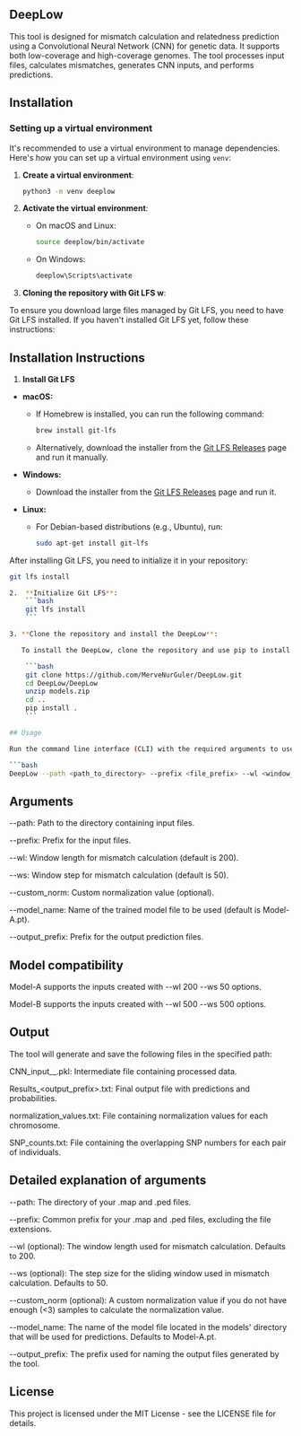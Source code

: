 ## DeepLow

This tool is designed for mismatch calculation and relatedness prediction using a Convolutional Neural Network (CNN) for genetic data. It supports both low-coverage and high-coverage genomes. The tool processes input files, calculates mismatches, generates CNN inputs, and performs predictions.

## Installation

### Setting up a virtual environment

It's recommended to use a virtual environment to manage dependencies. Here's how you can set up a virtual environment using `venv`:

1. **Create a virtual environment**:

    ```bash
    python3 -m venv deeplow
    ```

2. **Activate the virtual environment**:

    - On macOS and Linux:

        ```bash
        source deeplow/bin/activate
        ```

    - On Windows:

        ```bash
        deeplow\Scripts\activate
        ```

3. **Cloning the repository with Git LFS w**:

  To ensure you download large files managed by Git LFS, you need to have Git LFS installed. If you haven't installed Git LFS yet, follow these 
  instructions:

## Installation Instructions

1. **Install Git LFS**

- **macOS:**
  - If Homebrew is installed, you can run the following command:
    ```bash
    brew install git-lfs
    ```
  - Alternatively, download the installer from the [Git LFS Releases](https://github.com/git-lfs/git-lfs/releases) page and run it manually.

- **Windows:**
  - Download the installer from the [Git LFS Releases](https://github.com/git-lfs/git-lfs/releases) page and run it.

- **Linux:**
  - For Debian-based distributions (e.g., Ubuntu), run:
    ```bash
    sudo apt-get install git-lfs
    ```

After installing Git LFS, you need to initialize it in your repository:

```bash
git lfs install

2.  **Initialize Git LFS**:
    ```bash
    git lfs install
    ```

3. **Clone the repository and install the DeepLow**:

   To install the DeepLow, clone the repository and use pip to install:

    ```bash
    git clone https://github.com/MerveNurGuler/DeepLow.git
    cd DeepLow/DeepLow
    unzip models.zip
    cd ..
    pip install .
    ```

## Usage

Run the command line interface (CLI) with the required arguments to use DeepLow. Below is an example of how to run the tool:

```bash
DeepLow --path <path_to_directory> --prefix <file_prefix> --wl <window_length> --ws <window_step> --model_name <model_name> --output_prefix <output_prefix>
```

## Arguments

--path: Path to the directory containing input files.

--prefix: Prefix for the input files.

--wl: Window length for mismatch calculation (default is 200).

--ws: Window step for mismatch calculation (default is 50).

--custom_norm: Custom normalization value (optional).

--model_name: Name of the trained model file to be used (default is Model-A.pt).

--output_prefix: Prefix for the output prediction files.

## Model compatibility

Model-A supports the inputs created with --wl 200 --ws 50 options.

Model-B supports the inputs created with --wl 500 --ws 500 options.

## Output

The tool will generate and save the following files in the specified path:

CNN_input_<prefix>_<wl><ws>.pkl: Intermediate file containing processed data.

Results_<output_prefix>.txt: Final output file with predictions and probabilities.

normalization_values.txt: File containing normalization values for each chromosome.

SNP_counts.txt: File containing the overlapping SNP numbers for each pair of individuals.

## Detailed explanation of arguments

--path: The directory of your .map and .ped files.

--prefix: Common prefix for your .map and .ped files, excluding the file extensions.

--wl (optional): The window length used for mismatch calculation. Defaults to 200.

--ws (optional): The step size for the sliding window used in mismatch calculation. Defaults to 50.

--custom_norm (optional): A custom normalization value if you do not have enough (<3) samples to calculate the normalization value.

--model_name: The name of the model file located in the models' directory that will be used for predictions. Defaults to Model-A.pt.

--output_prefix: The prefix used for naming the output files generated by the tool.

## License
This project is licensed under the MIT License - see the LICENSE file for details.
